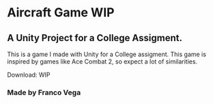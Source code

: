 # Aircraft Game WIP
## A Unity Project for a College Assigment.

This is a game I made with Unity for a College assigment.
This game is inspired by games like Ace Combat 2, so expect a lot of similarities.

Download: WIP

### Made by Franco Vega
